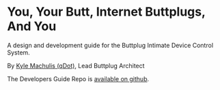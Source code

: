 # You, Your Butt, Internet Buttplugs, And You

A design and development guide for the Buttplug Intimate Device Control System.

By [Kyle Machulis (qDot)](https://kyle.machul.is/about), Lead Buttplug Architect

The Developers Guide Repo is [available on
github](https://github.com/metafetish/buttplug-developers-guide).

